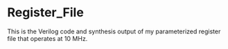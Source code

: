 # Register_File
This is the Verilog code and synthesis output of my parameterized register file that operates at 10 MHz.
